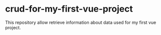 # crud-for-my-first-vue-project
This repository allow retrieve information about data used for my first vue project.
